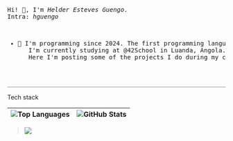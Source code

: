 
<!--
- 🔭 I’m currently working on ...
- 🌱 I’m currently learning ...
- 👯 I’m looking to collaborate on ...
- 🤔 I’m looking for help with ...
- 💬 Ask me about ...
- 📫 How to reach me: ...
- 😄 Pronouns: ...
- ⚡ Fun fact: ...
-->

<pre>
Hi! 👋, I'm <i>Helder Esteves Guengo.</i>
Intra: <i>hguengo</i>
<ul>
   <li>🌱 I'm programming since 2024. The first programming language I learned was C. 
   I'm currently studying at @42School in Luanda, Angola.
   Here I'm posting some of the projects I do during my curriculum.</li>
</ul>
</pre>

<hr style="background: rgb(100, 100, 150, 0.4); height: 2px; border: none;">
<p> Tech stack </p>
<div align="center">

  | ![Top Languages](https://github-readme-stats.vercel.app/api/top-langs?username=Helder23Guengo&show_icons=true&locale=en&layout=compact&theme=dracula) | ![GitHub Stats](https://github-readme-stats.vercel.app/api?username=Helder23Guengo&show_icons=true&locale=en&theme=dracula) |
  | --- | --- |
</div>
<blockquote>
   <a href="https://skillicons.dev">
      <img src="https://skillicons.dev/icons?i=c,javascript,html,css,php,vim,linux,bash" />
</blockquote>
